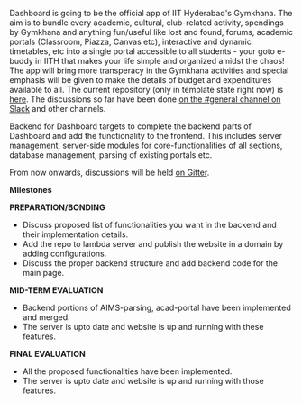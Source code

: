 Dashboard is going to be the official app of IIT Hyderabad's Gymkhana. The aim is to bundle every academic, cultural, club-related activity, spendings by Gymkhana and anything fun/useful like lost and found, forums, academic portals (Classroom, Piazza, Canvas etc), interactive and dynamic timetables, etc into a single portal accessible to all students - your goto e-buddy in IITH that makes your life simple and organized amidst the chaos! The app will bring more transperacy in the Gymkhana activities and special emphasis will be given to make the details of budget and expenditures available to all.  The current repository (only in template state right now) is [here](https://github.com/LambdaIITH/Dashboard). The discussions so far have been done [on the #general channel on Slack](https://dashboard-lambda.slack.com/messages/general/) and other channels.

Backend for Dashboard targets to complete the backend parts of Dashboard and add the functionality to the frontend.
This includes server management, server-side modules for core-functionalities of all sections, database management, parsing of existing portals etc. 

From now onwards, discussions will be held [on Gitter](https://gitter.im/lambda_iith/LambdaSoC).

**Milestones**

**PREPARATION/BONDING**

- Discuss proposed list of functionalities you want in the backend and their implementation details. 
- Add the repo to lambda server and publish the website in a domain by adding configurations.
- Discuss the proper backend structure and add backend code for the main page.
  
**MID-TERM EVALUATION**

- Backend portions of AIMS-parsing, acad-portal have been implemented and merged.
- The server is upto date and website is up and running with these features. 

**FINAL EVALUATION**

- All the proposed functionalities have been implemented. 
- The server is upto date and website is up and running with those features.
